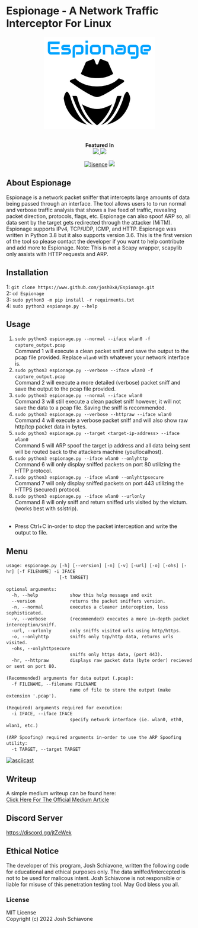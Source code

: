 # Espionage - A Network Traffic Interceptor For Linux
<p align="center">
  <img src="https://github.com/DoubleThreatSecurity/Espionage/blob/master/imgs/espionagelogo.png?raw=true">
</p>

<p align="center">
  <br>
  <b>Featured In</b>
  <br>
  <a href="https://blackarch.org/sniffer.html"><img src="https://i.imgur.com/IPiAUZi.png">
  <a href="https://www.kitploit.com/2020/06/espionage-network-packet-and-traffic.html"><img src="https://raw.githubusercontent.com/josh0xA/Espionage/master/imgs/kitploit-Logo-2015-04-27%252B-%252B%2525283%252529.png"></a>
</p>
  
<p align="center">
    <a href="https://lbesson.mit-license.org/" target="_blank"><img src="https://img.shields.io/badge/License-MIT-blue.svg" alt="lisence" /></a>
    <a href="https://www.python.org/" target="_blank"><img src="https://img.shields.io/badge/Made%20with-Python-1f425f.svg"/></a>
</p>

## About Espionage
Espionage is a network packet sniffer that intercepts large amounts of data being passed through an interface. The tool allows users to to run normal and verbose traffic analysis that shows a live feed of traffic, revealing packet direction, protocols, flags, etc. Espionage can also spoof ARP so, all data sent by the target gets redirected through the attacker (MiTM). Espionage supports IPv4, TCP/UDP, ICMP, and HTTP. Espionage was written in Python 3.8 but it also supports version 3.6. This is the first version of the tool so please contact the developer if you want to help contribute and add more to Espionage. Note: This is not a Scapy wrapper, scapylib only assists with HTTP requests and ARP. 

## Installation
1: ```git clone https://www.github.com/josh0xA/Espionage.git```<br/>
2: ```cd Espionage```<br/>
3: ```sudo python3 -m pip install -r requirments.txt```<br/>
4: ```sudo python3 espionage.py --help```<br/>

## Usage
1. ```sudo python3 espionage.py --normal --iface wlan0 -f capture_output.pcap```<br/>
Command 1 will execute a clean packet sniff and save the output to the pcap file provided. Replace ``wlan0`` with whatever your network interface is.<br/>
2. ```sudo python3 espionage.py --verbose --iface wlan0 -f capture_output.pcap```<br/>
Command 2 will execute a more detailed (verbose) packet sniff and save the output to the pcap file provided.<br/>
3. ```sudo python3 espionage.py --normal --iface wlan0```<br/>
Command 3 will still execute a clean packet sniff however, it will not save the data to a pcap file. Saving the sniff is recommended. <br/>
4. ```sudo python3 espionage.py --verbose --httpraw --iface wlan0```<br/>
Command 4 will execute a verbose packet sniff and will also show raw http/tcp packet data in bytes. <br/>
5. ```sudo python3 espionage.py --target <target-ip-address> --iface wlan0```<br/>
Command 5 will ARP spoof the target ip address and all data being sent will be routed back to the attackers machine (you/localhost). <br/>
6. ```sudo python3 espionage.py --iface wlan0 --onlyhttp```<br/>
Command 6 will only display sniffed packets on port 80 utilizing the HTTP protocol.<br/>
7. ```sudo python3 espionage.py --iface wlan0 --onlyhttpsecure```<br/>
Command 7 will only display sniffed packets on port 443 utilizing the HTTPS (secured) protocol.<br/>
8. ```sudo python3 espionage.py --iface wlan0 --urlonly```<br/>
Command 8 will only sniff and return sniffed urls visited by the victum. (works best with sslstrip).<br/><br/>
* Press Ctrl+C in-order to stop the packet interception and write the output to file. <br/>

## Menu
```
usage: espionage.py [-h] [--version] [-n] [-v] [-url] [-o] [-ohs] [-hr] [-f FILENAME] -i IFACE
                    [-t TARGET]

optional arguments:
  -h, --help            show this help message and exit
  --version             returns the packet sniffers version.
  -n, --normal          executes a cleaner interception, less sophisticated.
  -v, --verbose         (recommended) executes a more in-depth packet interception/sniff.
  -url, --urlonly       only sniffs visited urls using http/https.
  -o, --onlyhttp        sniffs only tcp/http data, returns urls visited.
  -ohs, --onlyhttpsecure
                        sniffs only https data, (port 443).
  -hr, --httpraw        displays raw packet data (byte order) recieved or sent on port 80.

(Recommended) arguments for data output (.pcap):
  -f FILENAME, --filename FILENAME
                        name of file to store the output (make extension '.pcap').

(Required) arguments required for execution:
  -i IFACE, --iface IFACE
                        specify network interface (ie. wlan0, eth0, wlan1, etc.)

(ARP Spoofing) required arguments in-order to use the ARP Spoofing utility:
  -t TARGET, --target TARGET
```
[![asciicast](https://asciinema.org/a/343152.svg)](https://asciinema.org/a/343152)

## Writeup
A simple medium writeup can be found here: <br/>
[Click Here For The Official Medium Article](https://medium.com/@jshschiavone/intercepting-network-traffic-with-the-espionage-packet-sniffer-9af8aa86e45e?sk=deb56435cfc403131c426ac7ed7d9ff2)



## Discord Server
https://discord.gg/jtZeWek

## Ethical Notice
The developer of this program, Josh Schiavone, written the following code for educational and ethical purposes only. The data sniffed/intercepted is not to be used for malicous intent. Josh Schiavone is not responsible or liable for misuse of this penetration testing tool. May God bless you all.

### License
MIT License<br/>
Copyright (c) 2022 Josh Schiavone

<br/>


